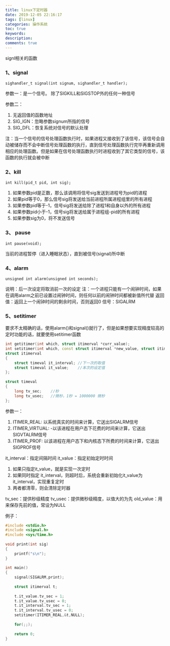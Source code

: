 ```yaml
---
title: linux下定时器
date: 2019-12-05 22:16:17
tags: [linux]
categories: 操作系统
toc: true
keywords:
description:
comments: true
---
```


signl相关的函数

### 1、signal

```
sighandler_t signal(int signum, sighandler_t handler);
```

参数一：是一个信号。 除了SIGKILL和SIGSTOP外的任何一种信号

参数二：

1.  无返回值的函数地址
2.  SIG_IGN：忽略参数signum所指的信号
3.  SIG_DFL：恢复系统对信号的默认处理

注：当一个信号的信号处理函数执行时，如果进程又接收到了该信号，该信号会自动被储存而不会中断信号处理函数的执行，直到信号处理函数执行完毕再重新调用相应的处理函数。但是如果在信号处理函数执行时进程收到了其它类型的信号，该函数的执行就会被中断

### 2、kill

```
int kill(pid_t pid, int sig);
```

1. 如果参数pid是正数，那么该调用将信号sig发送到进程号为pid的进程
2. 如果pid等于0，那么信号sig将发送给当前进程所属进程组里的所有进程
3. 如果参数pid等于-1，信号sig将发送给除了进程1和自身以外的所有进程
4. 如果参数pid小于-1，信号sig将发送给属于进程组-pid的所有进程
5. 如果参数sig为0，将不发送信号

### 3、 pause

```
int pause(void);
```

当前的进程暂停（进入睡眠状态），直到被信号(signal)所中断

### 4、alarm

```
unsigned int alarm(unsigned int seconds);
```

说明：后一次设定将取消前一次的设定
注：一个进程只能有一个闹钟时间，如果在调用alarm之前已设置过闹钟时间，则任何以前的闹钟时间都被新值所代替
返回值：返回上一个闹钟时间的剩余时间，否则返回0
信号：SIGALRM

###  **5、setitimer**

要求不太精确的话，使用alarm()和signal()就行了，但是如果想要实现精度较高的定时功能的话，就要使用setitimer函数

```C++
int getitimer(int which, struct itimerval *curr_value);
int setitimer(int which, const struct itimerval *new_value, struct itimerval *old_value);
struct itimerval
{
    struct timeval it_interval; //下一次的取值
    struct timeval it_value;    //本次的设定值
};
 
struct timeval
{
    long tv_sec;    //秒
    long tv_usec;   //微秒，1秒 = 1000000 微秒
};
```

参数一：

1. ITIMER_REAL: 以系统真实的时间来计算，它送出SIGALRM信号
2. ITIMER_VIRTUAL: -以该进程在用户态下花费的时间来计算，它送出SIGVTALRM信号
3. ITIMER_PROF: 以该进程在用户态下和内核态下所费的时间来计算，它送出SIGPROF信号

it_interval：指定间隔时间
it_value：指定初始定时时间

1. 如果只指定it_value，就是实现一次定时
2. 如果同时指定 it_interval，则超时后，系统会重新初始化it_value为it_interval，实现重复定时
3. 两者都清零，则会清除定时器

tv_sec：提供秒级精度
tv_usec：提供微秒级精度，以值大的为先
old_value：用来保存先前的值，常设为NULL

 

例子：

```C
#include <stdio.h>
#include <signal.h>
#include <sys/time.h>
 
void print(int sig)
{
    printf("s\n");
}
 
int main()
{
    signal(SIGALRM,print);
 
    struct itimerval t;
 
    t.it_value.tv_sec = 1;
    t.it_value.tv_usec = 0;
    t.it_interval.tv_sec = 1;
    t.it_interval.tv_usec = 0;
    setitimer(ITIMER_REAL,&t,NULL);
 
    for(;;);
 
    return 0;
}
```